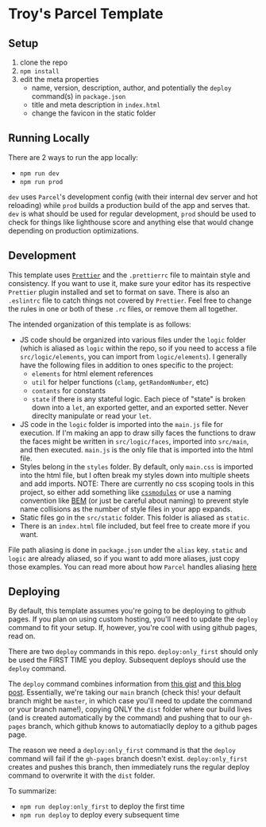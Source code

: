 # Troy's Parcel Template

## Setup

1. clone the repo
1. `npm install`
1. edit the meta properties
   - name, version, description, author, and potentially the `deploy` command(s) in `package.json`
   - title and meta description in `index.html`
   - change the favicon in the static folder

## Running Locally

There are 2 ways to run the app locally:

- `npm run dev`
- `npm run prod`

`dev` uses `Parcel`'s development config (with their internal dev server and hot reloading) while `prod` builds a production build of the app and serves that. `dev` is what should be used for regular development, `prod` should be used to check for things like lighthouse score and anything else that would change depending on production optimizations.

## Development

This template uses [`Prettier`](https://prettier.io/docs/en/index.html) and the `.prettierrc` file to maintain style and consistency. If you want to use it, make sure your editor has its respective `Prettier` plugin installed and set to format on save. There is also an `.eslintrc` file to catch things not covered by `Prettier`. Feel free to change the rules in one or both of these `.rc` files, or remove them all together.

The intended organization of this template is as follows:

- JS code should be organized into various files under the `logic` folder (which is aliased as `logic` within the repo, so if you need to access a file `src/logic/elements`, you can import from `logic/elements`). I generally have the following files in addition to ones specific to the project:
  - `elements` for html element references
  - `util` for helper functions (`clamp`, `getRandomNumber`, etc)
  - `contants` for constants
  - `state` if there is any stateful logic. Each piece of "state" is broken down into a `let`, an exported getter, and an exported setter. Never direclty manipulate or read your `let`.
- JS code in the `logic` folder is imported into the `main.js` file for execution. If I'm making an app to draw silly faces the functions to draw the faces might be written in `src/logic/faces`, imported into `src/main`, and then executed. `main.js` is the only file that is imported into the html file.
- Styles belong in the `styles` folder. By default, only `main.css` is imported into the html file, but I often break my styles down into multiple sheets and add imports. NOTE: There are currently no css scoping tools in this project, so either add something like [`cssmodules`](https://github.com/css-modules/css-modules) or use a naming convention like [BEM](http://getbem.com/naming/) (or just be careful about naming) to prevent style name collisions as the number of style files in your app expands.
- Static files go in the `src/static` folder. This folder is aliased as `static`.
- There is an `index.html` file included, but feel free to create more if you want.

File path aliasing is done in `package.json` under the `alias` key. `static` and `logic` are already aliased, so if you want to add more aliases, just copy those examples. You can read more about how `Parcel` handles aliasing [here](https://parceljs.org/module_resolution.html)

## Deploying

By default, this template assumes you're going to be deploying to github pages. If you plan on using custom hosting, you'll need to update the `deploy` command to fit your setup. If, however, you're cool with using github pages, read on.

There are two `deploy` commands in this repo. `deploy:only_first` should only be used the FIRST TIME you deploy. Subsequent deploys should use the `deploy` command.

The `deploy` command combines information from [this gist](https://gist.github.com/cobyism/4730490) and [this blog post](https://clontz.org/blog/2014/05/08/git-subtree-push-for-deployment/). Essentially, we're taking our `main` branch (check this! your default branch might be `master`, in which case you'll need to update the command or your branch name!), copying ONLY the `dist` folder where our build lives (and is created automatically by the command) and pushing that to our `gh-pages` branch, which github knows to automatiaclly deploy to a github pages page.

The reason we need a `deploy:only_first` command is that the `deploy` command will fail if the `gh-pages` branch doesn't exist. `deploy:only_first` creates and pushes this branch, then immediately runs the regular deploy command to overwrite it with the `dist` folder.

To summarize:

- `npm run deploy:only_first` to deploy the first time
- `npm run deploy` to deploy every subsequent time
